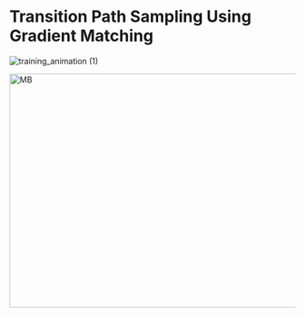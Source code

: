 # Transition Path Sampling Using Gradient Matching


![training_animation (1)](https://github.com/user-attachments/assets/5dab060b-2fd8-400d-9199-27c7d2ce65da)

<img width="578" height="413" alt="MB" src="https://github.com/user-attachments/assets/33d02ae1-a95c-43c2-95e1-d0ea9efffccc" />
